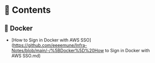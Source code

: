 # 💚 Contents
## 💛 Docker
- [How to Sign in Docker with AWS SSO](https://github.com/eeeemune/Infra-Notes/blob/main/-/%5BDocker%5D%20How to Sign in Docker with AWS SSO.md)

